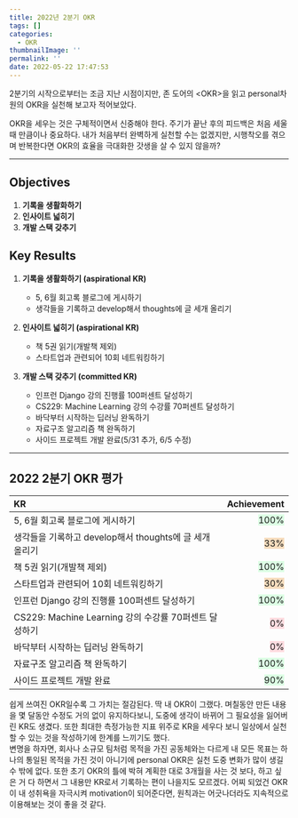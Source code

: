 ```yaml
---
title: 2022년 2분기 OKR
tags: []
categories:
  - OKR
thumbnailImage: ''
permalink: ''
date: 2022-05-22 17:47:53
---
```


<!-- toc -->

2분기의 시작으로부터는 조금 지난 시점이지만, 존 도어의 &lt;OKR&gt;을 읽고 personal차원의 OKR을 실천해 보고자 적어보았다.

OKR을 세우는 것은 구체적이면서 신중해야 한다. 주기가 끝난 후의 피드백은 처음 세울 때 만큼이나 중요하다.
내가 처음부터 완벽하게 실천할 수는 없겠지만, 시행착오를 겪으며 반복한다면 OKR의 효율을 극대화한 갓생을 살 수 있지 않을까?

---

## Objectives

1. **기록을 생활화하기**
1. **인사이트 넓히기**
1. **개발 스택 갖추기**

## Key Results

1. **기록을 생활화하기 (aspirational KR)**

   - 5, 6월 회고록 블로그에 게시하기
   - 생각들을 기록하고 develop해서 thoughts에 글 세개 올리기

1. **인사이트 넓히기 (aspirational KR)**
   - 책 5권 읽기(개발책 제외)
   - 스타트업과 관련되어 10회 네트워킹하기
1. **개발 스택 갖추기 (committed KR)**
   - 인프런 Django 강의 진행률 100퍼센트 달성하기
   - CS229: Machine Learning 강의 수강률 70퍼센트 달성하기
   - 바닥부터 시작하는 딥러닝 완독하기
   - 자료구조 알고리즘 책 완독하기
   - 사이드 프로젝트 개발 완료(5/31 추가, 6/5 수정)

---

## 2022 2분기 OKR 평가

| KR                                                      |                                          Achievement |
| :------------------------------------------------------ | ---------------------------------------------------: |
| 5, 6월 회고록 블로그에 게시하기                         | <span style="background-color: #dcffe4">100% </span> |
| 생각들을 기록하고 develop해서 thoughts에 글 세개 올리기 |  <span style="background-color: #f7ddbe"> 33%</span> |
| 책 5권 읽기(개발책 제외)                                |  <span style="background-color: #dcffe4">100%</span> |
| 스타트업과 관련되어 10회 네트워킹하기                   |   <span style="background-color: #f7ddbe">30%</span> |
| 인프런 Django 강의 진행률 100퍼센트 달성하기            | <span style="background-color: #dcffe4"> 100%</span> |
| CS229: Machine Learning 강의 수강률 70퍼센트 달성하기   |    <span style="background-color: #ffdce0">0%</span> |
| 바닥부터 시작하는 딥러닝 완독하기                       |    <span style="background-color: #ffdce0">0%</span> |
| 자료구조 알고리즘 책 완독하기                           |  <span style="background-color: #dcffe4">100%</span> |
| 사이드 프로젝트 개발 완료                               |   <span style="background-color: #dcffe4">90%</span> |

쉽게 쓰여진 OKR일수록 그 가치는 절감된다. 딱 내 OKR이 그랬다. 며칠동안 만든 내용을 몇 달동안 수정도 거의 없이 유지하다보니, 도중에 생각이 바뀌어 그 필요성을 잃어버린 KR도 생겼다. 또한 최대한 측정가능한 지표 위주로 KR을 세우다 보니 일상에서 실천할 수 있는 것을 작성하기에 한계를 느끼기도 했다.  
변명을 하자면, 회사나 소규모 팀처럼 목적을 가진 공동체와는 다르게 내 모든 목표는 하나의 통일된 목적을 가진 것이 아니기에 personal OKR은 실천 도중 변화가 많이 생길 수 밖에 없다. 또한 초기 OKR의 틀에 박혀 계획한 대로 3개월을 사는 것 보다, 하고 싶은 거 다 하면서 그 내용만 KR로서 기록하는 편이 나을지도 모르겠다. 어찌 되었건 OKR이 내 성취욕을 자극시켜 motivation이 되어준다면, 원칙과는 어긋나더라도 지속적으로 이용해보는 것이 좋을 것 같다.
